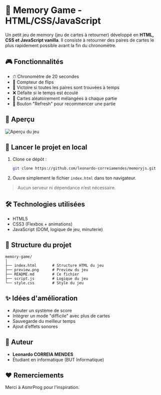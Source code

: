 # 🧠 Memory Game - HTML/CSS/JavaScript

Un petit jeu de memory (jeu de cartes à retourner) développé en **HTML, CSS et JavaScript vanilla**. Il consiste à retourner des paires de cartes le plus rapidement possible avant la fin du chronomètre.

## 🎮 Fonctionnalités

- ⏱ Chronomètre de 20 secondes
- 🔁 Compteur de flips
- 🎉 Victoire si toutes les paires sont trouvées à temps
- ❌ Défaite si le temps est écoulé
- 🧩 Cartes aléatoirement mélangées à chaque partie
- 🔄 Bouton "Refresh" pour recommencer une partie

## 📸 Aperçu

![Aperçu du jeu](./preview.png) 

## 🚀 Lancer le projet en local

1. Clone ce dépôt :
   ```bash
   git clone https://github.com/leonardo-correiamendes/memoryjs.git
   ```

2. Ouvre simplement le fichier `index.html` dans ton navigateur.

> Aucun serveur ni dépendance n’est nécessaire.

## 🛠️ Technologies utilisées

- HTML5
- CSS3 (Flexbox + animations)
- JavaScript (DOM, logique de jeu, minuterie)

## 📂 Structure du projet

```
memory-game/
│
├── index.html       # Structure HTML du jeu
├── preview.png      # Preview du jeu
├── README.md        # Ce fichier
├── script.js        # Logique du jeu
└── style.css        # Style du jeu
```

## ✨ Idées d'amélioration

- Ajouter un système de score
- Intégrer un mode "difficile" avec plus de cartes
- Sauvegarde du meilleur temps
- Ajout d’effets sonores

## 👤 Auteur
- **Leonardo CORREIA MENDES**
- Étudiant en informatique (BUT Informatique)

## ❤️ Remerciements
Merci à AsmrProg pour l'inspiration.
